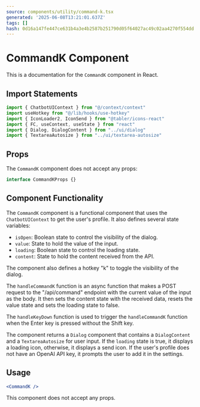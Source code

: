 ```yaml
---
source: components/utility/command-k.tsx
generated: '2025-06-08T13:21:01.637Z'
tags: []
hash: 0d16a147fe447ce631b4a3e4b2587b251790d05f64027ac49c02aa4270f554dd
---
```

# CommandK Component

This is a documentation for the `CommandK` component in React.

## Import Statements

```jsx
import { ChatbotUIContext } from "@/context/context"
import useHotkey from "@/lib/hooks/use-hotkey"
import { IconLoader2, IconSend } from "@tabler/icons-react"
import { FC, useContext, useState } from "react"
import { Dialog, DialogContent } from "../ui/dialog"
import { TextareaAutosize } from "../ui/textarea-autosize"
```

## Props

The `CommandK` component does not accept any props:

```jsx
interface CommandKProps {}
```

## Component Functionality

The `CommandK` component is a functional component that uses the `ChatbotUIContext` to get the user's profile. It also defines several state variables:

- `isOpen`: Boolean state to control the visibility of the dialog.
- `value`: State to hold the value of the input.
- `loading`: Boolean state to control the loading state.
- `content`: State to hold the content received from the API.

The component also defines a hotkey "k" to toggle the visibility of the dialog.

The `handleCommandK` function is an async function that makes a POST request to the "/api/command" endpoint with the current value of the input as the body. It then sets the content state with the received data, resets the value state and sets the loading state to false.

The `handleKeyDown` function is used to trigger the `handleCommandK` function when the Enter key is pressed without the Shift key.

The component returns a `Dialog` component that contains a `DialogContent` and a `TextareaAutosize` for user input. If the `loading` state is true, it displays a loading icon, otherwise, it displays a send icon. If the user's profile does not have an OpenAI API key, it prompts the user to add it in the settings.

## Usage

```jsx
<CommandK />
```

This component does not accept any props.
